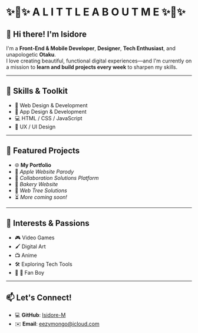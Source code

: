 # ✨🌟✨ A  L I T T L E   A B O U T   M E ✨🌟✨

## 👋 Hi there! I'm Isidore

I'm a **Front-End & Mobile Developer**, **Designer**, **Tech Enthusiast**, and unapologetic **Otaku**.  
I love creating beautiful, functional digital experiences—and I'm currently on a mission to **learn and build projects every week** to sharpen my skills.

---

## 🚀 Skills & Toolkit
- 🎨 Web Design & Development
- 📱 App Design & Development
- 💻 HTML / CSS / JavaScript
- 🧭 UX / UI Design

---

## 📂 Featured Projects
- 🌐 **My Portfolio**
- 🍏 *Apple Website Parody*
- 🤝 *Collaboration Solutions Platform*
- 🧁 *Bakery Website*
- 🌳 *Web Tree Solutions*
- ⏳ *More coming soon!*

---

## 🎯 Interests & Passions
- 🎮 Video Games
- 🖌️ Digital Art
- 📺 Anime
- 🛠️ Exploring Tech Tools
- 🍏  Fan Boy

---

## 📫 Let's Connect!
- 💻 **GitHub**: [Isidore-M](https://github.com/Isidore-M)
- ✉️ **Email**: eezymongo@icloud.com
